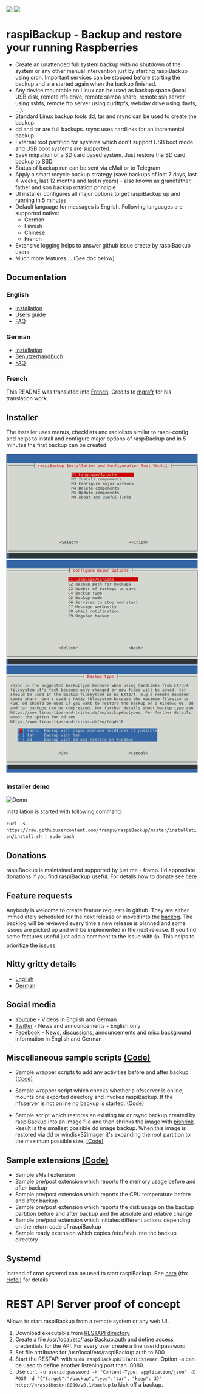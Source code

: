 ![](https://img.shields.io/github/release/framps/raspiBackup.svg?style=flat) ![](https://img.shields.io/github/last-commit/framps/raspiBackup.svg?style=flat)

# raspiBackup - Backup and restore your running Raspberries

* Create an unattended full system backup with no shutdown of the system or any other manual intervention just by starting raspiBackup using cron. Important services can be stopped before starting the backup and are started again when the backup finished.
* Any device mountable on Linux can be used as backup space (local USB disk, remote nfs drive, remote samba share, remote ssh server using sshfs, remote ftp server using curlftpfs, webdav drive using davfs, ...).
* Standard Linux backup tools dd, tar and rsync can be used to create the backup.
* dd and tar are full backups. rsync uses hardlinks for an incremental backup
* External root partition for systems which don't support USB boot mode and USB boot systems are supported.
* Easy migration of a SD card based system. Just restore the SD card backup to SSD.
* Status of backup run can be sent via eMail or to Telegram
* Apply a smart recycle backup strategy (save backups of last 7 days, last 4 weeks, last 12 months and last n years) - also known as grandfather, father and son backup rotation principle
* UI installer configures all major options to get raspiBackup up and running in 5 minutes
* Default language for messages is English. Following languages are supported native:
  * German
  * Finnish
  * Chinese
  * French
* Extensive logging helps to answer github issue create by raspiBackup users
* Much more features ... (See doc below)

## Documentation

### English
* [Installation](https://www.linux-tips-and-tricks.de/en/quickstart-rbk)
* [Users guide](https://www.linux-tips-and-tricks.de/en/backup)
* [FAQ](https://www.linux-tips-and-tricks.de/en/faq)

### German
* [Installation](https://www.linux-tips-and-tricks.de/de/schnellstart-rbk/)
* [Benutzerhandbuch](https://www.linux-tips-and-tricks.de/de/raspibackup)
* [FAQ](https://www.linux-tips-and-tricks.de/de/faq)

### French

This README was translated into [French](README_fr). Credits to [mgrafr](https://github.com/mgrafr) for his translation work.

## Installer

The installer uses menus, checklists and radiolists similar to raspi-config and helps to install and configure major options of raspiBackup and in 5 minutes the first backup can be created.

![Screenshot1](images/raspiBackupInstallUI-1.png)
![Screenshot2](images/raspiBackupInstallUI-2.png)
![Screenshot3](images/raspiBackupInstallUI-3.png)

### Installer demo

![Demo](https://www.linux-tips-and-tricks.de/images/raspiBackupInstall_en.gif)

Installation is started with following command:

`curl -s https://raw.githubusercontent.com/framps/raspiBackup/master/installation/install.sh | sudo bash`

## Donations

raspiBackup is maintained and supported by just me - framp. I'd appreciate donations if you find raspiBackup useful. For details how to donate see [here](https://www.linux-tips-and-tricks.de/en/donations/)

## Feature requests

Anybody is welcome to create feature requests in github. They are either immediately scheduled for the next release or moved into the [backog](https://github.com/framps/raspiBackup/issues?q=is%3Aissue+is%3Aclosed+label%3ABacklog). The backlog will be reviewed every time a new release is planned and some issues are picked up and will be implemented in the next release. If you find some features useful just add a comment to the issue with :+1:. This helps to prioritize the issues.

## Nitty gritty details

 * [English](https://www.linux-tips-and-tricks.de/en/all-pages-about-raspibackup/)
 * [German](https://www.linux-tips-and-tricks.de/de/alles-ueber-raspibackup/)

## Social media

 * [Youtube](https://www.youtube.com/channel/UCnFHtfMXVpWy6mzMazqyINg) - Videos in English and German
 * [Twitter](https://twitter.com/linuxframp) - News and announcements - English only
 * [Facebook](https://www.facebook.com/raspiBackup) - News, discussions, announcements and misc background information in English and German

## Miscellaneous sample scripts [(Code)](https://github.com/framps/raspiBackup/tree/master/helper)

* Sample wrapper scripts to add any activities before and after backup [(Code)](https://github.com/framps/raspiBackup/blob/master/helper/raspiBackupWrapper.sh)

* Sample wrapper script which checks whether a nfsserver is online, mounts one exported directory and invokes raspiBackup. If the nfsserver is not online no backup is started. [(Code)](https://github.com/framps/raspiBackup/blob/master/helper/raspiBackupNfsWrapper.sh)

* Sample script which restores an existing tar or rsync backup created by raspiBackup into an image file and then shrinks the image with [pishrink](https://github.com/Drewsif/PiShrink). Result is the smallest possible dd image backup. When this image is restored via dd or windisk32imager it's expanding the root partition to the maximum possible size. [(Code)](https://github.com/framps/raspiBackup/blob/master/helper/raspiBackupRestore2Image.sh)

## Sample extensions [(Code)](https://github.com/framps/raspiBackup/tree/master/extensions)
* Sample eMail extension
* Sample pre/post extension which reports the memory usage before and after backup
* Sample pre/post extension which reports the CPU temperature before and after backup
* Sample pre/post extension which reports the disk usage on the backup partition before and after backup and the absolute and relative change
* Sample pre/post extension which initiates different actions depending on the return code of raspiBackup
* Sample ready extension which copies /etc/fstab into the backup directory

## Systemd

Instead of cron systemd can be used to start raspiBackup. See [here](installation/systemd) (thx [Hofei](https://github.com/Hofei90)) for details.

# REST API Server proof of concept

Allows to start raspiBackup from a remote system or any web UI.
1. Download executable from [RESTAPI directory](https://github.com/framps/raspiBackup/tree/master/RESTAPI)
2. Create a file /usr/local/etc/raspiBackup.auth and define access credentials for the API. For every user create a line userid:password
3. Set file attributes for /usr/local/etc/raspiBackup.auth to 600
4. Start the RESTAPI with ```sudo raspiBackupRESTAPIListener```. Option -a can be used to define another listening port than :8080.
5. Use ```curl -u userid:password -H "Content-Type: application/json" -X POST -d '{"target":"/backup","type":"tar", "keep": 3}' http://<raspiHost>:8080/v0.1/backup``` to kick off a backup.
